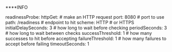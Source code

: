 ****INFO

readinessProbe:
  httpGet: # make an HTTP request
    port: 8080 # port to use
    path: /readiness # endpoint to hit
    scheme: HTTP # or HTTPS
  initialDelaySeconds: 3 # how long to wait before checking
  periodSeconds: 3 # how long to wait between checks
  successThreshold: 1 # how many successes to hit before accepting
  failureThreshold: 1 # how many failures to accept before failing
  timeoutSeconds: 1
